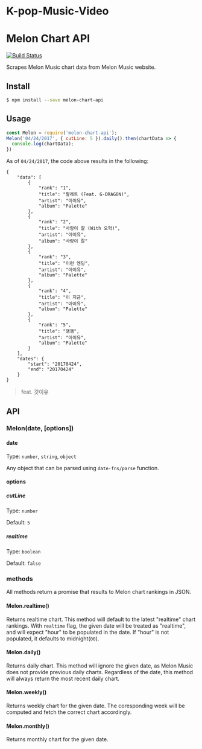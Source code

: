 # K-pop-Music-Video

# Melon Chart API

[![Build Status](https://travis-ci.org/hyunchel/melon-chart-api.svg?branch=master)](https://travis-ci.org/hyunchel/melon-chart-api)

Scrapes Melon Music chart data from Melon Music website.

## Install

```bash
$ npm install --save melon-chart-api
```

## Usage

```js
const Melon = require('melon-chart-api');
Melon('04/24/2017', { cutLine: 5 }).daily().then(chartData => {
  console.log(chartData);
})
```

As of `04/24/2017`, the code above results in the following:

```
{
    "data": [
        {
            "rank": "1",
            "title": "팔레트 (Feat. G-DRAGON)",
            "artist": "아이유",
            "album": "Palette"
        },
        {
            "rank": "2",
            "title": "사랑이 잘 (With 오혁)",
            "artist": "아이유",
            "album": "사랑이 잘"
        },
        {
            "rank": "3",
            "title": "이런 엔딩",
            "artist": "아이유",
            "album": "Palette"
        },
        {
            "rank": "4",
            "title": "이 지금",
            "artist": "아이유",
            "album": "Palette"
        },
        {
            "rank": "5",
            "title": "잼잼",
            "artist": "아이유",
            "album": "Palette"
        }
    ],
    "dates": {
        "start": "20170424",
        "end": "20170424"
    }
}
```
> feat. 갓이유

## API

### Melon(date, [options])

#### date

Type: `number`, `string`, `object`

Any object that can be parsed using `date-fns/parse` function.

#### options

##### cutLine

Type: `number`

Default: `5`

##### realtime

Type: `boolean`

Default: `false`

### methods

All methods return a promise that results to Melon chart rankings in JSON.

#### Melon.realtime()

Returns realtime chart.
This method will default to the latest "realtime" chart rankings.
With `realtime` flag, the given date will be treated as "realtime", and will expect "hour" to be populated in the date.
If "hour" is not populated, it defaults to midnight(`00`).

#### Melon.daily()

Returns daily chart.
This method will ignore the given date, as Melon Music does not provide previous daily charts.
Regardless of the date, this method will always return the most recent daily chart.

#### Melon.weekly()

Returns weekly chart for the given date.
The coresponding week will be computed and fetch the correct chart accordingly.

#### Melon.monthly()

Returns monthly chart for the given date.
